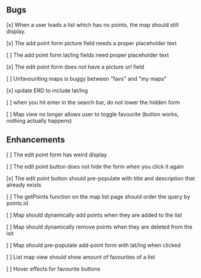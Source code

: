 ## Bugs

[x] When a user loads a list which has no points, the map should still display.

[x] The add point form picture field needs a proper placeholder text

[ ] The add point form lat/lng fields need proper placeholder text

[x] The edit point form does not have a picture url field

[ ] Unfavouriting maps is buggy between "favs" and "my maps"

[x] update ERD to include lat/lng

[ ] when you hit enter in the search bar, do not lower the hidden form

[ ] Map view no longer allows user to toggle favourite (button works, nothing actually happens)

## Enhancements

[ ] The edit point form has weird display

[ ] The edit point button does not hide the form when you click it again

[x] The edit point button should pre-populate with title and description that already exists

[ ] The getPoints function on the map list page should order the query by points.id

[ ] Map should dynamically add points when they are added to the list

[ ] Map should dynamically remove points when they are deleted from the lsit

[ ] Map should pre-populate add-point form with lat/lng when clicked

[ ] List map view should show amount of favourites of a list

[ ] Hover effects for favourite buttons
